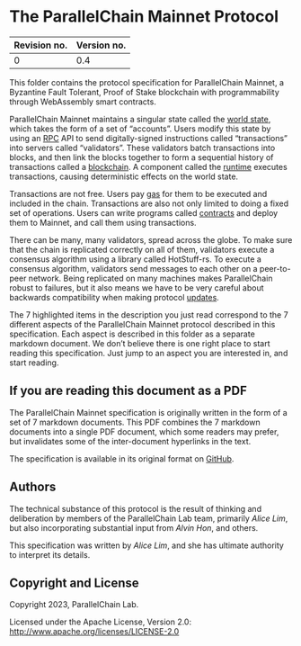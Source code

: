 # The ParallelChain Mainnet Protocol

|Revision no.|Version no.|
|---|---|
|0|0.4|

This folder contains the protocol specification for ParallelChain Mainnet, a Byzantine Fault Tolerant, Proof of Stake blockchain with programmability through WebAssembly smart contracts.

ParallelChain Mainnet maintains a singular state called the [world state](World%20State.md), which takes the form of a set of “accounts”. Users modify this state by using an [RPC](RPC.md) API to send digitally-signed instructions called “transactions” into servers called “validators”. These validators batch transactions into blocks, and then link the blocks together to form a sequential history of transactions called a [blockchain](Blockchain.md). A component called the [runtime](Runtime.md) executes transactions, causing deterministic effects on the world state.

Transactions are not free. Users pay [gas](Gas.md) for them to be executed and included in the chain. Transactions are also not only limited to doing a fixed set of operations. Users can write programs called [contracts](Contracts.md) and deploy them to Mainnet, and call them using transactions.

There can be many, many validators, spread across the globe. To make sure that the chain is replicated correctly on all of them, validators execute a consensus algorithm using a library called HotStuff-rs. To execute a consensus algorithm, validators send messages to each other on a peer-to-peer network. Being replicated on many machines makes ParallelChain robust to failures, but it also means we have to be very careful about backwards compatibility when making protocol [updates](Updates.md).

The 7 highlighted items in the description you just read correspond to the 7 different aspects of the ParallelChain Mainnet protocol described in this specification. Each aspect is described in this folder as a separate markdown document. We don’t believe there is one right place to start reading this specification. Just jump to an aspect you are interested in, and start reading.

## If you are reading this document as a PDF

The ParallelChain Mainnet specification is originally written in the form of a set of 7 markdown documents. This PDF combines the 7 markdown documents into a single PDF document, which some readers may prefer, but invalidates some of the inter-document hyperlinks in the text. 

The specification is available in its original format on [GitHub](http://github.com/parallelchain-io/parallelchain-specification).

## Authors

The technical substance of this protocol is the result of thinking and deliberation by members of the ParallelChain Lab team, primarily *Alice Lim*, but also incorporating substantial input from *Alvin Hon*, and others.

This specification was written by *Alice Lim*, and she has ultimate authority to interpret its details.

## Copyright and License

Copyright 2023, ParallelChain Lab.

Licensed under the Apache License, Version 2.0: http://www.apache.org/licenses/LICENSE-2.0
